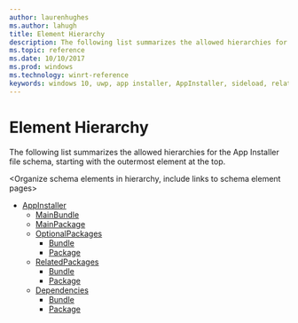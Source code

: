 ```yaml
---
author: laurenhughes
ms.author: lahugh
title: Element Hierarchy
description: The following list summarizes the allowed hierarchies for the App Installer file schema, starting with the outermost element at the top.
ms.topic: reference
ms.date: 10/10/2017
ms.prod: windows
ms.technology: winrt-reference
keywords: windows 10, uwp, app installer, AppInstaller, sideload, related set, optional packages
---
```


# Element Hierarchy

The following list summarizes the allowed hierarchies for the App Installer file schema, starting with the outermost element at the top.

<Organize schema elements in hierarchy, include links to schema element pages>

-   [AppInstaller](element-appinstaller.md)
    -   [MainBundle](element-main-bundle.md)     
    -   [MainPackage](element-main-package.md)   
    -   [OptionalPackages](element-optional-packages.md)  
        -   [Bundle](element-bundle.md)  
        -   [Package](element-package.md)
    -   [RelatedPackages](element-related-packages.md)  
        -   [Bundle](element-bundle.md) 
        -   [Package](element-package.md)
    -   [Dependencies](element-dependencies.md)  
        -   [Bundle](element-bundle.md)  
        -   [Package](element-package.md)